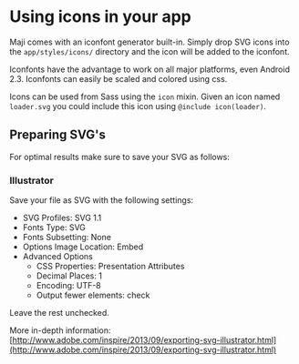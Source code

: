 # Using icons in your app

Maji comes with an iconfont generator built-in. Simply drop SVG icons into the `app/styles/icons/` directory and the icon will be added to the iconfont.

Iconfonts have the advantage to work on all major platforms, even Android 2.3. Iconfonts can easily be scaled and colored using css.

Icons can be used from Sass using the `icon` mixin. Given an icon named `loader.svg` you could include this icon using `@include icon(loader)`.

## Preparing SVG's

For optimal results make sure to save your SVG as follows:

### Illustrator

Save your file as SVG with the following settings:

- SVG Profiles: SVG 1.1
- Fonts Type: SVG
- Fonts Subsetting: None
- Options Image Location: Embed
- Advanced Options
  - CSS Properties: Presentation Attributes
  - Decimal Places: 1
  - Encoding: UTF-8
  - Output fewer <tspan> elements: check

Leave the rest unchecked.

More in-depth information: [http://www.adobe.com/inspire/2013/09/exporting-svg-illustrator.html](http://www.adobe.com/inspire/2013/09/exporting-svg-illustrator.html)
